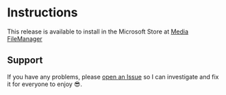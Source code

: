 # Instructions

This release is available to install in the Microsoft Store at [Media FileManager](https://apps.microsoft.com/store/detail/media-file-manager/9PD3JFK7W5MB)

## Support

If you have any problems, please [open an Issue](https://github.com/LanceMcCarthy/MediaFileManager/issues) so I can investigate and fix it for everyone to enjoy 😎.